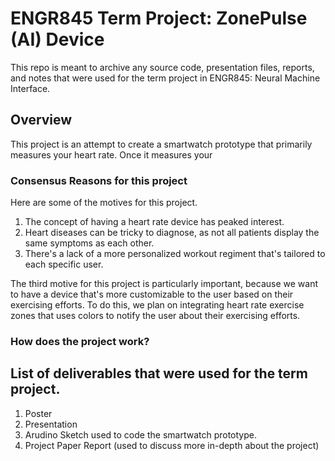 # ENGR845 Term Project: ZonePulse (AI) Device
This repo is meant to archive any source code, presentation files, reports, and notes that were used for the term project in ENGR845: Neural Machine Interface.

## Overview

This project is an attempt to create a smartwatch prototype that primarily measures your heart rate. Once it measures your 

### Consensus Reasons for this project
Here are some of the motives for this project.
1. The concept of having a heart rate device has peaked interest.
2. Heart diseases can be tricky to diagnose, as not all patients display the same symptoms as each other.
3. There's a lack of a more personalized workout regiment that's tailored to each specific user.

The third motive for this project is particularly important, because we want to have a device that's more customizable to the user based on their exercising efforts. To do this, we plan on integrating heart rate exercise zones that uses colors to notify the user about their exercising efforts. 

### How does the project work?


## List of deliverables that were used for the term project. 
1. Poster
2. Presentation
3. Arudino Sketch used to code the smartwatch prototype.
4. Project Paper Report (used to discuss more in-depth about the project) 
